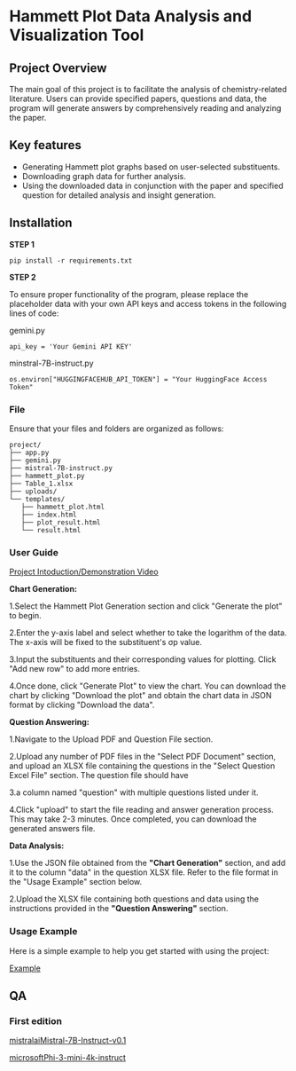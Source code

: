 # Hammett Plot Data Analysis and Visualization Tool

## Project Overview
The main goal of this project is to facilitate the analysis of chemistry-related literature. Users can provide specified papers, questions and data, the program will generate answers by comprehensively reading and analyzing the paper.

## Key features 

- Generating Hammett plot graphs based on user-selected substituents.
- Downloading graph data for further analysis.
- Using the downloaded data in conjunction with the paper and specified question for detailed analysis and insight generation.

## Installation

**STEP 1**

    pip install -r requirements.txt

**STEP 2**

To ensure proper functionality of the program, please replace the placeholder data with your own API keys and access tokens in the following lines of code:

gemini.py

    api_key = 'Your Gemini API KEY'
    
minstral-7B-instruct.py

    os.environ["HUGGINGFACEHUB_API_TOKEN"] = "Your HuggingFace Access Token"

### File

Ensure that your files and folders are organized as follows:

 ```
project/
├── app.py
├── gemini.py
├── mistral-7B-instruct.py
├── hammett_plot.py
├── Table_1.xlsx
├── uploads/
└── templates/
    ├── hammett_plot.html
    ├── index.html
    ├── plot_result.html
    └── result.html
```

### User Guide
[Project Intoduction/Demonstration Video](https://youtu.be/eci8HjQMh_I)


**Chart Generation:**

1.Select the Hammett Plot Generation section and click "Generate the plot" to begin.

2.Enter the y-axis label and select whether to take the logarithm of the data. The x-axis will be fixed to the substituent's σp value.

3.Input the substituents and their corresponding values for plotting. Click "Add new row" to add more entries.

4.Once done, click "Generate Plot" to view the chart. You can download the chart by clicking "Download the plot" and obtain the chart data in JSON format by clicking "Download the data".

**Question Answering:**

1.Navigate to the Upload PDF and Question File section.

2.Upload any number of PDF files in the "Select PDF Document" section, and upload an XLSX file containing the questions in the "Select Question Excel File" section. The question file should have 

3.a column named "question" with multiple questions listed under it.

4.Click "upload" to start the file reading and answer generation process. This may take 2-3 minutes. Once completed, you can download the generated answers file.

**Data Analysis:**

1.Use the JSON file obtained from the **"Chart Generation"** section, and add it to the column "data" in the question XLSX file. Refer to the file format in the "Usage Example" section below.

2.Upload the XLSX file containing both questions and data using the instructions provided in the **"Question Answering"** section.

### Usage Example
Here is a simple example to help you get started with using the project:

[Example](https://github.com/ArthurArthurArthur0817/LLM-RAG/blob/main/Example.pdf)



## QA
### First edition
[mistralaiMistral-7B-Instruct-v0.1](https://github.com/ArthurArthurArthur0817/LLM-RAG/blob/main/QA(mistralaiMistral-7B-Instruct-v0.1)_Dennis.docx)

[microsoftPhi-3-mini-4k-instruct](https://github.com/ArthurArthurArthur0817/LLM-RAG/blob/main/QA(microsoftPhi-3-mini-4k-instruct)_Dennis.docx)



